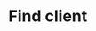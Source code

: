 #  Find client

<api-endpoint openapi-path="../../../../search-service/src/main/resources/openapi/api.yaml" method="POST" endpoint="/search"/>